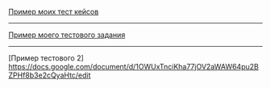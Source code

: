 [Пример моих тест кейсов](https://docs.google.com/spreadsheets/d/1ugEECp1HMB5p85-AJ2fGP6MlGMqd42Xz/edit?usp=sharing&ouid=109258342071189553103&rtpof=true&sd=true)

---

[Пример моего тестового задания](https://docs.google.com/spreadsheets/d/1oHG1DOuFbHOFN13ClpAxmiMGFtNCV_oJLhGUh50E4ow/edit?usp=sharing)

---

[Пример тестового 2] https://docs.google.com/document/d/1OWUxTnciKha77jOV2aWAW64pu2BZPHf8b3e2cQyaHtc/edit